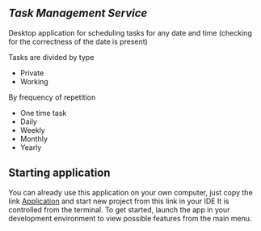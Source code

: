 ## *Task Management Service*
Desktop application for scheduling tasks for any date and time (checking for the correctness of the date is present) 

Tasks are divided by type
+ Private
+ Working

By frequency of repetition
+ One time task
+ Daily
+ Weekly
+ Monthly
+ Yearly

## Starting application
You can already use this application on your own computer, just copy the link [Application](https://github.com/destmecture/Employee-accounting-application.git) and start new project from this link in your IDE
It is controlled from the terminal. To get started, launch the app in your development environment to view possible features from the main menu.
 

